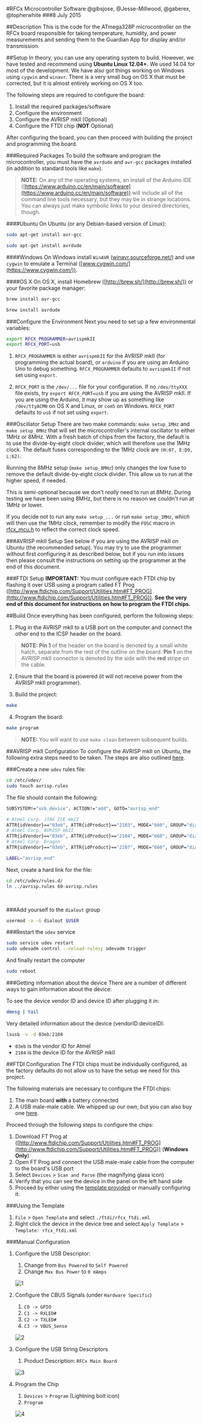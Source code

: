 #RFCx Microcontroller Software
@gibsjose, @Jesse-Millwood, @gaberex, @topherwhite
###8 July 2015

##Description
This is the code for the ATmega328P microcontroller on the RFCx board responsible for taking temperature, humidity, and power measurements and sending them to the Guardian App for display and/or transmission.

##Setup
In theory, you can use any operating system to build. However, we have tested and recommend using **Ubuntu Linux 12.04+**. We used 14.04 for most of the development. We have also got things working on Windows using `cygwin` and `winavr`. There is a very small bug on OS X that must be corrected, but it is almost entirely working on OS X too.

The following steps are required to configure the board:
1. Install the required packages/software
2. Configure the environment
3. Configure the AVRISP mkII (Optional)
4. Configure the FTDI chip (**NOT** Optional)

After configuring the board, you can then proceed with building the project and programming the board.

###Required Packages
To build the software and program the microcontroller, you must have the `avrdude` and `avr-gcc` packages installed (in addition to standard tools like `make`).

>**NOTE:** On any of the operating systems, an install of the Arduino IDE ([https://www.arduino.cc/en/main/software](https://www.arduino.cc/en/main/software)) will include all of the command line tools necessary, but they may be in strange locations. You can always just make symbolic links to your desired directories, though.

####Ubuntu
On Ubuntu (or any Debian-based version of Linux):
```bash
sudo apt-get install avr-gcc
```
```bash
sudo apt-get install avrdude
```

####Windows
On Windows install `WinAVR` ([winavr.sourceforge.net/](http://winavr.sourceforge.net/)) and use `cygwin` to emulate a Terminal ([www.cygwin.com/](https://www.cygwin.com/)).

####OS X
On OS X, install Homebrew ([http://brew.sh/](http://brew.sh/)) or your favorite package manager:
```bash
brew install avr-gcc
```
```bash
brew install avrdude
```

###Configure the Environment
Next you need to set up a few environmental variables:
```bash
export RFCX_PROGRAMMER=avrispmkII
export RFCX_PORT=usb
```

1. `RFCX_PROGRAMMER` is either `avrispmkII` for the AVRISP mkII (for programming the actual board), or `arduino` if you are using an Arduino Uno to debug something. `RFCX_PROGRAMMER` defaults to `avrispmkII` if not set using `export`.

2. `RFCX_PORT` is the `/dev/...` file for your configuration. If no `/dev/ttyXXX` file exists, try `export RFCX_PORT=usb` if you are using the AVRISP mkII. If you are using the Arduino, it may show up as something like `/dev/ttyACM0` on OS X and Linux, or `com5` on Windows. `RFCX_PORT` defaults to `usb` if not set using `export`.

###Oscillator Setup
There are two make commands: `make setup_1MHz` and `make setup_8MHz` that will set the microcontroller's internal oscillator to either 1MHz or 8MHz. With a fresh batch of chips from the factory, the default is to use the divide-by-eight clock divider, which will therefore use the 1MHz clock. The default fuses corresponding to the 1MHz clock are `(H:07, E:D9, L:62)`.

Running the 8MHz setup (`make setup_8MHz`) only changes the low fuse to remove the default divide-by-eight clock divider. This allow us to run at the higher speed, if needed.

This is semi-optional because we don't *really* need to run at 8MHz. During testing we have been using 8MHz, but there is no reason we couldn't run at 1MHz or lower.

If you decide not to run any `make setup_...` or run `make setup_1MHz`, which will then use the 1MHz clock, remember to modify the `FOSC` macro in [rfcx_mcu.h](./rfcx_mcu.h) to reflect the correct clock speed.

###AVRISP mkII Setup
See below if you are using the AVRISP mkII on Ubuntu (the recommended setup). You may try to use the programmer without first configuring it as described below, but if you run into issues then please consult the instructions on setting up the programmer at the end of this document.

###FTDI Setup
**IMPORTANT:** You must configure each FTDI chip by flashing it over USB using a program called FT Prog ([http://www.ftdichip.com/Support/Utilities.htm#FT_PROG](http://www.ftdichip.com/Support/Utilities.htm#FT_PROG)). **See the very end of this document for instructions on how to program the FTDI chips.**

##Build
Once everything has been configured, perform the following steps:

1. Plug in the AVRISP mkII to a USB port on the computer and connect the other end to the ICSP header on the board.
> **NOTE:** **Pin 1** of the header on the board is denoted by a small white hatch, separate from the rest of the outline on the board. **Pin 1** on the AVRISP mkII connector is denoted by the side with the **red** stripe on the cable.

2. Ensure that the board is powered (it will not receive power from the AVRISP mkII programmer).

3. Build the project:
```bash
make
```

4. Program the board:
```bash
make program
```
> **NOTE:** You will want to use `make clean` between subsequent builds.

##AVRISP mkII Configuration
To configure the AVRISP mkII on Ubuntu, the following extra steps need to be taken. The steps are also outlined [here](http://stackoverflow.com/questions/5412727/avrisp-mkii-doesnt-work-with-avrdude-in-linux).

###Create a new `udev` rules file:
```bash
cd /etc/udev/
sudo touch avrisp.rules
```
The file should contain the following:

```bash
SUBSYSTEM!="usb_device", ACTION!="add", GOTO="avrisp_end"

# Atmel Corp. JTAG ICE mkII
ATTR{idVendor}=="03eb", ATTR{idProduct}=="2103", MODE="660", GROUP="dialout"
# Atmel Corp. AVRISP mkII
ATTR{idVendor}=="03eb", ATTR{idProduct}=="2104", MODE="660", GROUP="dialout"
# Atmel Corp. Dragon
ATTR{idVendor}=="03eb", ATTR{idProduct}=="2107", MODE="660", GROUP="dialout"

LABEL="avrisp_end"
```

Next, create a hard link for the file:
```bash
cd /etc/udev/rules.d/
ln ../avrisp.rules 60-avrisp.rules
```
<br>

###Add yourself to the `dialout` group
```bash
usermod -a -G dialout $USER
```

###Restart the `udev` service
```bash
sudo service udev restart
sudo udevadm control --reload-rules; udevadm trigger
```

And finally restart the computer
```bash
sudo reboot
```

###Getting information about the device
There are a number of different ways to gain information about the device:

To see the device vendor ID and device ID after plugging it in:
```bash
dmesg | tail
```

Very detailed information about the device (vendorID:deviceID):
```bash
lsusb -v -d 03eb:2104
```
* `03eb` is the vendor ID for Atmel
* `2104` is the device ID for the AVRISP mkII

##FTDI Configuration
The FTDI chips must be individually configured, as the factory defaults do not allow us to have the setup we need for this project.

The following materials are necessary to configure the FTDI chips:
1. The main board **with** a battery connected
2. A USB male-male cable. We whipped up our own, but you can also buy one [here](http://www.amazon.com/C2G-Cables-54170-Cable-Black/dp/B003VTZ070/).

Proceed through the following steps to configure the chips:

1. Download FT Prog at ([http://www.ftdichip.com/Support/Utilities.htm#FT_PROG](http://www.ftdichip.com/Support/Utilities.htm#FT_PROG)) (**Windows Only**)
2. Open FT Prog and connect the USB male-male cable from the computer to the board's USB port
3. Select `Devices` > `Scan and Parse` (the magnifying glass icon)
4. Verify that you can see the device in the panel on the left hand side
5. Proceed by either using the [template provided](./ftdi/rfcx_ftdi.xml) or manually configuring it:

###Using the Template
1. `File` > `Open Template` and select `./ftdi/rfcx_ftdi.xml`
2. Right click the device in the device tree and select `Apply Template` > `Template: rfcx_ftdi.xml`

###Manual Configuration
1. Configure the USB Descriptor:
    1. Change from `Bus Powered` to `Self Powered`
    2. Change `Max Bus Power` to `0 mAmps`
    
    ![1](./ftdi/1_usb_config_descriptor.PNG)
2. Configure the CBUS Signals (under `Hardware Specific`)
    1. `C0 -> GPIO`
    2. `C1 -> RXLED#`
    3. `C2 -> TXLED#`
    4. `C3 -> VBUS_Sense`

    ![2](./ftdi/2_cbus_signals.PNG)
3. Configure the USB String Descriptors
    1. Product Description: `RFCx Main Board`

    ![3](./ftdi/3_usb_string_descriptor.PNG)
4. Program the Chip
    1. `Devices` > `Program` (Lightning bolt icon)
    2. `Program`

    ![4](./ftdi/4_program.PNG)
